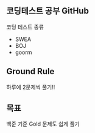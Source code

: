 ## 코딩테스트 공부 GitHub

코딩 테스트 종류
- SWEA
- BOJ
- goorm

## Ground Rule
하루에 2문제씩 풀기!!

## 목표
백준 기준 Gold 문제도 쉽게 풀기
